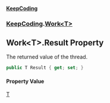 #### [KeepCoding](index.md 'index')
### [KeepCoding](KeepCoding.md 'KeepCoding').[Work&lt;T&gt;](Work_T_.md 'KeepCoding.Work&lt;T&gt;')
## Work&lt;T&gt;.Result Property
The returned value of the thread.  
```csharp
public T Result { get; set; }
```
#### Property Value
[T](Work_T_.md#KeepCoding_Work_T__T 'KeepCoding.Work&lt;T&gt;.T')
